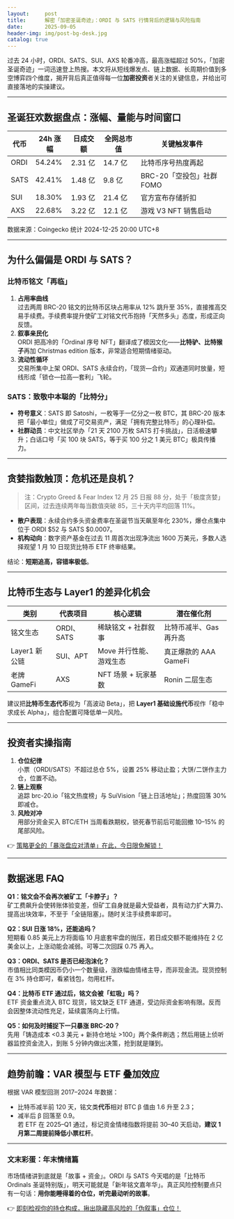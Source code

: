 ```yaml
---
layout:     post
title:      解密「加密圣诞奇迹」：ORDI 与 SATS 行情背后的逻辑与风险指南
date:       2025-09-05
header-img: img/post-bg-desk.jpg
catalog: true
---
```


过去 24 小时，ORDI、SATS、SUI、AXS 轮番冲高，最高涨幅超过 50%，「加密圣诞奇迹」一词迅速登上热搜。本文将从短线爆发点、链上数据、长周期价值到多空博弈四个维度，揭开背后真正值得每一位**加密投资**者关注的关键信息，并给出可直接落地的实操建议。

---

## 圣诞狂欢数据盘点：涨幅、量能与时间窗口

| 代币 | 24h 涨幅 | 日成交额 | 全网总市值 | 关键触发事件 |
|------|----------|----------|------------|--------------|
| ORDI | 54.24%   | 2.31 亿  | 14.7 亿    | 比特币序号热度再起 |
| SATS | 42.41%   | 1.48 亿  | 9.8 亿     | BRC-20「空投包」社群 FOMO |
| SUI  | 18.30%   | 1.93 亿  | 21.4 亿    | 官方宣布存储折扣 |
| AXS  | 22.68%   | 3.22 亿  | 12.1 亿    | 游戏 V3 NFT 销售启动 |

数据来源：Coingecko 统计 2024-12-25 20:00 UTC+8

---

## 为什么偏偏是 ORDI 与 SATS？

### 比特币铭文「再临」

1. **占用率曲线**  
   过去两周 BRC-20 铭文的比特币区块占用率从 12% 跳升至 35%，直接推高交易手续费。手续费率提升使矿工对铭文代币抱持「天然多头」态度，形成正向反馈。
2. **叙事亲民化**  
   ORDI 把高冷的「Ordinal 序号 NFT」翻译成了模因文化——**比特驴、比特猴子**再加 Christmas edition 版本，非常适合短期情绪驱动。
3. **流动性循环**  
   交易所集中上架 ORDI、SATS 永续合约，「现货—合约」双通道同时放量，短线形成「锁仓—拉高—套利」飞轮。

### SATS：致敬中本聪的「比特分」

- **符号意义**：SATS 即 Satoshi，一枚等于一亿分之一枚 BTC，其 BRC-20 版本把「最小单位」做成了可交易资产，满足「拥有完整比特币」的心理补偿。  
- **社群动员**：中文社区举办「21 天 2100 万枚 SATS 打卡挑战」，日活极速攀升；白话口号「买 100 块 SATS，等于买 100 分之 1 美元 BTC」极具传播力。

---

## 贪婪指数触顶：危机还是良机？

> 注：Crypto Greed & Fear Index 12 月 25 日报 88 分，处于「极度贪婪」区间，过去连续两年每当数值突破 85，三十天内平均回落 11%。

- **散户表现**：永续合约多头资金费率在圣诞节当天飙至年化 230%，爆仓点集中位于 ORDI $52 与 SATS $0.0007。  
- **机构动向**：数字资产基金在过去 11 周首次出现净流出 1600 万美元，多数人选择观望 1 月 10 日现货比特币 ETF 终审结果。

结论：**短期追高，容错率极低**。

---

## 比特币生态与 Layer1 的差异化机会

| 类别 | 代表项目 | 核心逻辑 | 潜在催化剂 |
|------|----------|----------|------------|
| 铭文生态 | ORDI、SATS | 稀缺铭文 + 社群叙事 | 比特币减半、Gas 再升高 |
| Layer1 新公链 | SUI、APT | Move 并行性能、游戏生态 | 真正爆款的 AAA GameFi |
| 老牌 GameFi | AXS | NFT 场景 + 玩家基数 | Ronin 二层生态 |

建议把**比特币生态代币**视为「高波动 Beta」，把 **Layer1 基础设施代币**视作「稳中求成长 Alpha」，组合配置可降低单一风险。

---

## 投资者实操指南

1. **仓位纪律**  
   小票（ORDI/SATS）不超过总仓 5%，设置 25% 移动止盈；大饼/二饼作主力仓，位置不动。  
2. **链上观察**  
   追踪 brc-20.io「铭文热度榜」与 SuiVision「链上日活地址」；热度回落 30% 即减仓。  
3. **风险对冲**  
   用部分资金买入 BTC/ETH 当周看跌期权，锁死春节前后可能回撤 10–15% 的尾部风险。

👉 [策略更全的「暴涨盘应对清单」在此，今日限免解锁！](https://okxdog.com/)

---

## 数据迷思 FAQ

**Q1：铭文会不会再次被矿工「卡脖子」？**  
矿工费飙升会使转账体验变差，但矿工自身就是最大受益者，具有动力扩大算力、提高出块效率，不至于「全链阻塞」。随时关注手续费率即可。

**Q2：SUI 日涨 18%，还能追吗？**  
短期看 0.85 美元上方将面临 10 月底套牢盘的抛压，若日成交额不能维持在 2 亿美金以上，上涨动能会减弱。可等二次回踩 0.75 再入。

**Q3：ORDI、SATS 是否已经泡沫化？**  
市值相比同类模因币仍小一个数量级，涨跌幅由情绪主导，而非现金流。现货控制在 3% 持仓即可，看紧钱包，勿用杠杆。

**Q4：比特币 ETF 通过后，铭文会被「虹吸」吗？**  
ETF 资金重点流入 BTC 现货，铭文缺乏 ETF 通道，受边际资金影响有限。反而会因整体流动性充足，延续震荡向上行情。

**Q5：如何及时捕捉下一只暴涨 BRC-20？**  
先用「铸造成本 <0.3 美元 + 新持仓地址 >100」两个条件刷选；然后用链上侦听器监控资金流入，到账 5 分钟内做出决策，抢到就是赚到。

---

## 趋势前瞻：VAR 模型与 ETF 叠加效应

根据 VAR 模型回测 2017–2024 年数据：  
- 比特币减半前 120 天，铭文类**代币**相对 BTC β 值由 1.6 升至 2.3；  
- 减半后 β 回落至 0.9。  
若 ETF 在 2025–Q1 通过，标记资金情绪指数将提前 30–40 天启动，**建议 1 月第二周提前降低小票杠杆**。

---

### 文末彩蛋：年末情绪篇

市场情绪讲到底就是「故事 + 资金」。ORDI 与 SATS 今天唱的是「比特币 Ordinals 圣诞特别版」，明天可能就是「新年铭文嘉年华」。真正风险控制要点只有一句话：**用你能睡得着的仓位，听完最动听的故事**。

👉 [即刻检视你的持仓构成，揪出隐藏高风险的「伪叙事」仓位！](https://okxdog.com/)